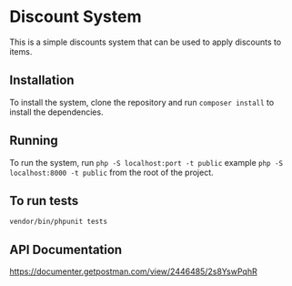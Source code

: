 # Discount System
This is a simple discounts system that can be used to apply discounts to items.

## Installation
To install the system, clone the repository and run `composer install` to install the dependencies.

## Running
To run the system, run `php -S localhost:port -t public` example `php -S localhost:8000 -t public` from the root of the project.

## To run tests
`vendor/bin/phpunit tests`

## API Documentation
https://documenter.getpostman.com/view/2446485/2s8YswPqhR
